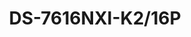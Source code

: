 ---
id: 6
title: "DS-7616NXI-K2/16P"
slug: "DS-7616NXI-K2/16P"
subTitle: "16-ch 1U K Series AcuSense 4K NVR"
category: "nvr"
imgCard: "/src/assets/images/nvr/DS-7616NXI-K2_16P/DS-7616NXI-K2_16P-1.webp"
imgAlt: "DS-7616NXI-K2/16P"
thumbnails: [
  "/src/assets/images/nvr/DS-7616NXI-K2_16P/DS-7616NXI-K2_16P-1.webp",
]
features: [
  "Supports up to 16 IP camera inputs with plug & play PoE",
  "16 built-in Power-over-Ethernet (PoE) interfaces",
  "H.265+/H.265/H.264+/H.264 video compression support",
  "Up to 2-ch @ 12 MP, 3-ch @ 8 MP, 6-ch @ 4 MP, or 12-ch @ 1080p decoding",
  "Up to 160 Mbps incoming bandwidth",
  "AcuSense technology for smart human and vehicle classification"
]
rating: 5
reviewCount: 100
specifications: {
  Intelligent_Analytics: {
    AI_by_Device: "Facial recognition, perimeter protection, motion detection 2.0",
    AI_by_Camera: "Facial recognition, perimeter protection, throwing objects from building, motion detection2.0, ANPR, VCA"
  },
  Facial_Recognition: {
    Facial_Detection_and_Analytics: "Face picture comparison, human face capture, face picture search",
    Face_Picture_Library: {
      Libraries: "Up to 16",
      Max_Pictures: "20000",
      Picture_Size_Limit: "4 MB",
      Total_Capacity: "1 GB"
    },
    Facial_Detection_and_Analytics_Performance: "1-ch, 8 MP",
    Face_Picture_Comparison: "4-ch"
  },
  Motion_Detection_2_0: {
    By_Device: "All channels, 4 MP (when enhanced SVC mode is enabled, up to 8 MP) video analysis for human and vehicle recognition to reduce false alarm",
    By_Camera: "All channels"
  },
  Video_and_Audio: {
    IP_Video_Input: "16-ch",
    Incoming_Bandwidth: "160 Mbps",
    Outgoing_Bandwidth: "160 Mbps",
    HDMI_Output: "1-ch, 4K (3840 × 2160)/30 Hz, 2K (2560 × 1440)/60 Hz, 1920 × 1080/60 Hz, 1600 × 1200/60 Hz, 1280 × 1024/60 Hz, 1280 × 720/60 Hz, 1024 × 768/60 Hz",
    VGA_Output: "1-ch, 1920 × 1080/60 Hz, 1280 × 1024/60 Hz, 1280 × 720/60 Hz",
    Video_Output_Mode: "HDMI/VGA independent output",
    CVBS_Output: "N/A",
    Audio_Output: "1-ch, RCA (2.0 Vp-p, 1 KΩ, using the audio input)",
    Two_Way_Audio: "1-ch, RCA (Linear, 1 KΩ)"
  },
  Decoding: {
    Decoding_Format: "H.265/H.265+/H.264+/H.264",
    Recording_Resolution: "12 MP/8 MP/6 MP/5 MP/4 MP/3 MP/1080p/UXGA/720p/VGA/4CIF/DCIF/2CIF/CIF/QCIF",
    Synchronous_Playback: "16-ch",
    Decoding_Capability: {
      AI_on: "1-ch@12 MP (30 fps)/2-ch@8 MP (30 fps)/4-ch@4 MP (30 fps)/8-ch@1080p (30 fps)",
      AI_off: "2-ch@12 MP (30 fps)/3-ch@8 MP (30 fps)/6-ch@4 MP (30 fps)/12-ch@1080p (30 fps)"
    },
    Stream_Type: "Video, Video & Audio",
    Audio_Compression: "G.711ulaw/G.711alaw/G.722/G.726/AAC"
  },
  Network: {
    Remote_Connection: "128",
    API: "ONVIF (profile S/G); SDK; ISAPI",
    Compatible_Browser: "IE11, Chrome V57, Firefox V52, Safari V12, Edge V89, or above version",
    Network_Protocol: "TCP/IP, DHCP, IPv4, IPv6, DNS, DDNS, NTP, RTSP, SADP, SMTP, SNMP, NFS, iSCSI, ISUP, UPnP™, HTTP, HTTPS",
    Network_Interface: "1 RJ-45 10/100/1000 Mbps self-adaptive Ethernet interface",
    
  },
  PoE: {
    Interface: "16, RJ-45 10/100 Mbps self-adaptive Ethernet interface",
    Power: "≤ 200 W",
    Standard: "IEEE 802.3af/at"
  },
  Auxiliary_Interface: {
    SATA: {
      interface: "2 SATA interfaces",
    },
    USB_Interface: {
      Front_Panel: "1 × USB 2.0",
      Rear_Panel: "1 × USB 2.0"
    },
    Capacity: "Up to 10 TB capacity for each HDD",
    Alarm_In_Out: "4/1"
  },
  General: {
    GUI_Language: "English, Russian, Bulgarian, Hungarian, Greek, German, Italian, Czech, Slovak, French, Polish, Dutch, Portuguese, Spanish, Romanian, Turkish, Japanese, Danish, Swedish Language, Norwegian, Finnish, Korean, Traditional Chinese, Thai, Estonian, Vietnamese, Croatian, Slovenian, Serbian, Latvian, Lithuanian, Uzbek, Kazakh, Arabic, Ukrainian, Kyrgyz, Brazilian Portuguese, Indonesian",
    Power Supply: "100 to 240 VAC, 50 to 60 Hz",
    Consumption: "≤ 15 W (without HDD and PoE off)",  
    Working_Temperature: "-10 °C to 55 °C (14 °F to 131 °F)",
    Working_Humidity: "10% to 90%",
    Dimension: "385 mm × 315 mm × 52 mm (15.2\"× 12.4\" × 2.0\")",
    Weight: "≤ 3 kg (without HDD, 6.6 lb.)",
  },
  Certification: "FCC Part 15 Subpart B, ANSI C63.4-2014"
}
---